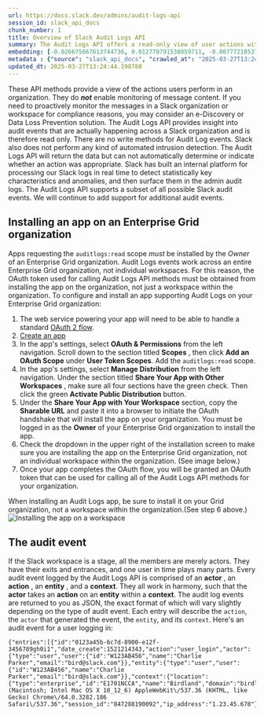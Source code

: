 ```yaml
---
url: https://docs.slack.dev/admins/audit-logs-api
session_id: slack_api_docs
chunk_number: 1
title: Overview of Slack Audit Logs API
summary: The Audit Logs API offers a read-only view of user actions within a Slack organization, excluding message content monitoring. It supports a limited set of audit events and does not include write methods or automated intrusion detection capabilities. Slack employs an internal system to analyze logs for anomalies, which are then presented in admin audit logs.
embedding: [-0.026675667613744736, 0.012770791538059711, -0.0077721853740513325, -0.01985882595181465, 0.022373538464307785, -0.00046380405547097325, -0.01904524303972721, -0.03328295052051544, -0.01020060759037733, -0.011445636861026287, 0.019439708441495895, -0.04526481032371521, -0.010619726032018661, 0.028204217553138733, 0.010693688876926899, 0.05754252150654793, -0.035822317004203796, 0.019168512895703316, -0.04738505929708481, 0.040062811225652695, 0.07598374038934708, 0.0034238293301314116, 0.012795445509254932, 0.03661124408245087, -0.0503188893198967, -0.021338069811463356, -0.059909310191869736, 0.02576346881687641, -0.02496221289038658, -0.001187245943583548, 0.023174794390797615, -0.0069524385035037994, 0.015384119004011154, 0.01395418494939804, 0.012783118523657322, -0.007198978681117296, -0.00965205579996109, -0.005571812391281128, 0.04279940947890282, -0.0359455868601799, -0.01489103864878416, -0.014706132933497429, -0.03274055942893028, 0.024333534762263298, -0.020512158051133156, -0.009497967548668385, -0.045166194438934326, 0.0066565899178385735, -0.03646332025527954, 0.02275567688047886, -0.07213771343231201, -0.0018983607878908515, -0.004761310759931803, -0.020758699625730515, -0.02891918458044529, -0.014360976405441761, -0.02192976512014866, -0.007125016767531633, -0.03357879817485809, 0.013448777608573437, -0.016986630856990814, -0.003126440104097128, -0.02276800386607647, -0.03288848698139191, 0.004046343732625246, -0.010052683763206005, -0.0481986403465271, 0.04531411826610565, 0.0540909580886364, 0.030965469777584076, 0.07213771343231201, 0.02997930906713009, -0.04849449172616005, 0.017492039129137993, -0.006662753410637379, -0.013288525864481926, 0.03530457988381386, 0.002328265691176057, -0.026675667613744736, 0.0064038862474262714, 3.358631147420965e-05, 0.022989889606833458, -0.025319695472717285, -0.026182586327195168, -0.010021866299211979, 0.011143624782562256, -0.07006677240133286, -0.037375520914793015, -0.0027843653224408627, 0.024543093517422676, 0.004151123575866222, 0.0262812040746212, -0.018700087442994118, -0.001415295759215951, 0.060402389615774155, 0.012918715365231037, -0.004896908067166805, -0.03530457988381386, 0.011667522601783276, 0.0476069450378418, 0.027735792100429535, -0.026355165988206863, -0.0030370692256838083, -0.045116886496543884, -0.004977033473551273, 0.030916161835193634, 0.020968258380889893, -0.00616042735055089, 0.02815490961074829, -0.04992442578077316, -0.08185140043497086, -0.04499361664056778, -0.02248448133468628, -0.02139970473945141, -0.00026175653329119086, 0.002887604059651494, -0.003654961008578539, 0.022558443248271942, 0.0197971910238266, -0.023113159462809563, -0.04235563427209854, -0.0025486110243946314, -0.024247245863080025, -0.01432399544864893, 0.018096063286066055, -0.04881499335169792, -0.011698340065777302, -0.019747883081436157, -0.0029754340648651123, 0.014928019605576992, -0.0018798703094944358, -0.00017017063510138541, 0.03355414420366287, -0.11400026828050613, -0.035230617970228195, -0.015963489189743996, -0.05059008300304413, -0.0027427615132182837, -0.012548904865980148, 0.02332271821796894, -0.012462615966796875, -0.021559955552220345, -0.013732298277318478, 0.016924995929002762, -0.03690709173679352, -0.007038727402687073, -0.03836167976260185, 0.031754400581121445, -0.04504292458295822, 0.021239452064037323, 0.0056396108120679855, 0.039742305874824524, 0.007297595031559467, 0.027809754014015198, 0.009041868150234222, -0.0007642751443199813, 0.029584843665361404, 0.038410987704992294, -0.004437726456671953, -0.004049425479024649, 0.02573881484568119, 0.023088505491614342, -0.034688230603933334, 0.002332888310775161, -0.07790675759315491, -0.009485640563070774, 0.014829402789473534, -0.02441982366144657, -0.061733707785606384, 0.005584139376878738, -0.05433749780058861, -0.00744551932439208, -0.004712002817541361, 0.008517969399690628, -0.0021587691735476255, -0.026355165988206863, -0.030398428440093994, -0.013251544907689095, -0.0407777763903141, -0.019723229110240936, -0.026996171101927757, -0.04284871742129326, -0.04361299052834511, -0.034417036920785904, 0.005667346529662609, 0.015877200290560722, -0.022632405161857605, 0.009448659606277943, -0.0103115513920784, -0.008117341436445713, 0.012918715365231037, 0.010434821248054504, -0.017787886783480644, 0.03133527934551239, -0.0024422905407845974, -0.009442496113479137, 0.0021433604415506124, 0.02247215434908867, 0.02573881484568119, 0.011889409273862839, 0.027760446071624756, -0.01311594806611538, 0.040087465196847916, -0.06454426795244217, -0.0026010009460151196, 0.027785100042819977, 0.014965000562369823, -0.02245982736349106, -0.01245645247399807, -0.021831149235367775, 0.046177010983228683, -0.014052800834178925, -0.009411678649485111, 0.02810560166835785, -0.04496896266937256, -0.002842918736860156, 0.0052235741168260574, 0.00829608365893364, 0.017319461330771446, -0.029288996011018753, -0.011069662868976593, 0.06193093955516815, 0.03449099883437157, -0.048667069524526596, 0.010958719067275524, 0.0423063263297081, 0.025097809731960297, 0.0006071056704968214, 0.013239217922091484, 0.010921738110482693, -0.020992912352085114, 0.03320898860692978, -0.024875923991203308, -0.030866853892803192, 0.041122931987047195, -0.06128993630409241, 0.011396328918635845, 0.00790161918848753, -0.023359699174761772, 0.06217748299241066, -0.004117224365472794, -0.007544135209172964, 0.006841495167464018, 0.031705092638731, 0.03919991850852966, 0.04102431610226631, 0.026157932355999947, -0.010521110147237778, -0.006970928981900215, 0.07381418347358704, 0.03214886412024498, 0.025590891018509865, -0.004955461248755455, -0.012770791538059711, -0.03190232440829277, -0.04205978661775589, 0.002719648415222764, -0.028204217553138733, -0.010761487297713757, -0.0016502796206623316, 0.06947507709264755, 0.0057474724017083645, -0.04856845363974571, 0.0038460297510027885, -0.028228871524333954, 0.0061080376617610455, 0.02734132669866085, 0.013165256008505821, -0.010890920646488667, 0.011297712102532387, -0.04669474437832832, 0.042232364416122437, 0.005007851403206587, -0.025270387530326843, -0.02088196948170662, 0.019427381455898285, 0.0031356853432953358, 0.013707644306123257, -0.024222591891884804, 0.0006001716828905046, -0.022657059133052826, 0.034762192517519, 0.03054635226726532, 0.05221724882721901, -0.0017673862166702747, -0.002372951013967395, 0.010120482183992863, 0.0009129698155447841, 0.015581351704895496, 0.01581556536257267, -0.017504366114735603, 0.0222749225795269, -0.0053869071416556835, 0.0044777896255254745, 0.011766139417886734, -0.023482970893383026, 0.014619844034314156, -0.007322249002754688, 0.0200930405408144, -0.019673921167850494, 0.03145855292677879, -0.0051557756960392, -0.016678456217050552, -0.04198582470417023, 0.010490292683243752, 0.04457449913024902, 0.03915061056613922, 0.024814289063215256, 0.015236195176839828, -0.04718782752752304, -0.014952673576772213, 0.06212817132472992, 0.012055824510753155, -0.042232364416122437, -0.022977562621235847, 0.028771260753273964, 0.04321852698922157, 0.011451800353825092, 0.0015285502886399627, -0.012832426466047764, 0.004970869980752468, -0.04681801795959473, 0.026651013642549515, -0.0077290404587984085, -0.031162703409790993, -0.040358658879995346, -0.00388301070779562, 0.012240729294717312, -0.001744273118674755, -0.016937322914600372, 0.05036819726228714, -0.021621590480208397, -0.010256079025566578, 0.04366229847073555, 0.045412737876176834, -0.01607443206012249, 0.009442496113479137, -0.015901854261755943, 0.016727764159440994, 0.03991488739848137, -0.03404722362756729, -0.04842052981257439, -0.0445498451590538, -0.012037333101034164, -0.021757187321782112, 0.04119689390063286, -0.022114671766757965, -0.006847658660262823, -0.024764979258179665, 0.03466357663273811, -0.03197628632187843, -0.05630981922149658, -0.031532514840364456, -0.0007030252600088716, -0.025862084701657295, 0.021806495264172554, -0.03207490220665932, -0.021781841292977333, -2.2643673219135962e-05, 0.044623807072639465, -0.02114083617925644, -0.03540319576859474, 0.014360976405441761, -0.03481150045990944, 0.03436772897839546, 0.007969417609274387, -0.009892432019114494, -0.031433895230293274, 0.044056765735149384, -0.04095035418868065, 0.0857960507273674, 0.012561231851577759, -0.014028146862983704, -0.032839179039001465, -0.05946553871035576, 0.026453781872987747, -0.023100832477211952, 0.013559720478951931, -0.02247215434908867, 0.025812776759266853, 0.006302188150584698, 0.03981626778841019, -0.002033957978710532, 0.003263578051701188, -0.025245733559131622, -0.0008574982057325542, -0.04205978661775589, 0.04176393896341324, -0.017566001042723656, 0.009158974513411522, 0.027193402871489525, -0.019871152937412262, -0.024333534762263298, -0.035205963999032974, -0.002622573170810938, -0.046448204666376114, 0.08490850031375885, 0.0037443318869918585, 0.057739753276109695, -0.01927945762872696, 0.02061077579855919, -0.02146133966743946, -0.017874177545309067, -0.0011048089945688844, -0.014977327547967434, 0.00194150535389781, 0.009522621519863605, 0.005087976809591055, 0.0013305475004017353, -0.002436127047985792, 0.05630981922149658, 0.05017096549272537, 0.032272133976221085, -0.08554951101541519, 0.0439581461250782, -0.036315396428108215, 0.017837196588516235, 0.02625655010342598, -0.0023852779995650053, 0.03343087434768677, 0.025492273271083832, -0.06715759634971619, -0.010132809169590473, 0.02461705543100834, -0.06533319503068924, 0.0050263418816030025, 0.016666129231452942, -0.010773814283311367, 0.05310479551553726, -0.02729201875627041, 0.013719971291720867, 0.00818513985723257, 0.04814933240413666, -0.0525624081492424, -0.0041819410398602486, -0.08121039718389511, -0.0013428746024146676, -0.03380068391561508, -0.010243752039968967, 0.0359455868601799, 0.00830841064453125, -0.015556697733700275, 0.008517969399690628, 0.015901854261755943, -0.02011769451200962, 0.03380068391561508, -0.013670663349330425, -0.010145136155188084, 0.03237074986100197, 0.015963489189743996, 0.008567278273403645, -0.020191656425595284, -0.013769279234111309, 0.009473313577473164, -0.03540319576859474, -0.051576245576143265, -0.016382606700062752, 0.0023128567263484, 0.03636470437049866, 0.013054312206804752, -0.028278179466724396, 0.04802606254816055, 0.005402315873652697, 0.02360624074935913, 0.020955931395292282, -0.0047150845639407635, 0.0013197613880038261, -0.00832073763012886, -0.004111060872673988, 0.003186534158885479, 0.0021063792519271374, -0.01338714174926281, 0.029042456299066544, -0.00169342418666929, -0.004437726456671953, 0.008937088772654533, 0.015199214220046997, -0.05300617963075638, 0.009029541164636612, -0.030644968152046204, -0.008074196986854076, 0.03939715027809143, -0.02761252224445343, 0.014780094847083092, 0.05606327950954437, -0.006265207193791866, -0.012881734408438206, 0.0035655901301652193, -0.003960054833441973, 0.012400981038808823, -0.04506757855415344, 0.013029658235609531, 0.011624378152191639, -0.012832426466047764, -0.013621355406939983, -0.01853983663022518, -0.03693174570798874, -0.0519707091152668, 0.022644732147455215, -0.012382489629089832, -0.008961742743849754, -0.07411003857851028, -0.01179695688188076, 0.05606327950954437, 0.019082223996520042, -0.005577975884079933, -0.04600443318486214, -0.024000704288482666, -0.014015819877386093, 0.03195163235068321, 0.018909646198153496, 0.028179563581943512, 0.0026780448388308287, 0.027415288612246513, -0.018971281126141548, 0.009658219292759895, -0.02923968806862831, 0.04282406345009804, 0.00757495267316699, -0.011753812432289124, 0.005676592234522104, 0.0005890003521926701, 0.007809166330844164, -0.019427381455898285, 0.0051989201456308365, 0.01660449430346489, -0.032321441918611526, -0.07475104182958603, -0.006650426425039768, -0.033603452146053314, 0.015458080917596817, 0.013473431579768658, 0.02763717621564865, 0.0010963341919705272, -0.009695200249552727, -0.02249680832028389, -0.002551692770794034, -0.03138458728790283, -0.0067552062682807446, 0.010613562539219856, -0.01113746128976345, 0.03584697097539902, -0.007223632652312517, 0.007544135209172964, -0.0036888602189719677, -0.03781929239630699, -0.013054312206804752, -0.032296787947416306, 0.03131062537431717, 0.02192976512014866, 0.007587279658764601, -0.027267364785075188, 0.03557577356696129, -0.024863597005605698, 0.02302687056362629, -0.008998723700642586, -0.02573881484568119, -0.008178976364433765, -0.028204217553138733, 0.0038059670478105545, 0.005762881133705378, 0.024444477632641792, 0.04398280009627342, -0.009214445948600769, -0.008850798942148685, 0.03357879817485809, 0.01203116960823536, 0.01553204283118248, 0.008875452913343906, 0.05128039792180061, -0.003294395748525858, 0.006940111517906189, 0.006040239240974188, 0.012955696322023869, -0.032272133976221085, -0.009584256447851658, -0.012185257859528065, 0.02439516969025135, -0.012869407422840595, 0.0011317743919789791, -0.006983255967497826, -0.059366919100284576, 0.0006841495051048696, 0.03831237182021141, -0.03246936574578285, -0.04225701838731766, 0.010114318691194057, 0.02252146229147911, -0.014595190063118935, -0.048395875841379166, 0.012209911830723286, -0.015001981519162655, -0.01798512041568756, -0.0017720089526847005, 0.005044832359999418, 0.031236665323376656, 0.02840145118534565, 0.0035809988621622324, -0.03917526453733444, 0.0009622778743505478, 0.027144094929099083, 0.02842610515654087, -0.009645892307162285, 0.024580074474215508, -0.00912199355661869, 0.019168512895703316, -0.0026780448388308287, 0.013078966177999973, -0.006638099439442158, -0.0063360873609781265, 0.0049030715599656105, -0.01660449430346489, -0.039249226450920105, -0.04228167235851288, 0.002821346279233694, 0.016740091145038605, -0.012807772494852543, -0.00042797866626642644, -0.025245733559131622, 0.01603745110332966, -0.030718930065631866, -0.03207490220665932, 0.025023847818374634, 0.02355693280696869, 0.01978486403822899, 0.03944645822048187, -0.018687760457396507, -0.03212421014904976, -0.01955065131187439, 0.004601059481501579, -0.017270153388381004, 0.006052566226571798, 0.02707013301551342, -0.022731022909283638, 0.0023174795787781477, 0.011414819397032261, 0.002243517432361841, 0.007537971716374159, 0.026355165988206863, 0.00041911861626431346, 0.025590891018509865, 0.013966511934995651, 0.022422846406698227, -0.009245263412594795, 0.012733809649944305, -0.022731022909283638, 0.007710549980401993, -0.025295041501522064, -0.045708585530519485, 0.0069277845323085785, -0.007143507245928049, -0.04615235701203346, 0.025615544989705086, 0.011032681912183762, 0.004653449635952711, -0.0043945820070803165, 0.0035964075941592455, -0.02035190723836422, 0.0007103444659151137, 0.03163113072514534, -0.0002952706126961857, 0.03769602254033089, 0.00496162474155426, 0.012561231851577759, -0.03375137597322464, 0.012431798502802849, -0.0031896161381155252, 0.013239217922091484, 0.01849052682518959, -0.00240993220359087, -0.03636470437049866, 0.05650705099105835, -0.0073530664667487144, 0.044623807072639465, 0.023914415389299393, 0.0028614092152565718, -0.03616747260093689, -0.016530532389879227, 0.01853983663022518, 0.005901560187339783, 0.014632171019911766, -0.012869407422840595, -0.0038367845118045807, 0.00045378837967291474, 0.02115316316485405, -0.012117459438741207, 0.03998884931206703, 0.02301454357802868, 0.03219817206263542, -0.02061077579855919, -0.004896908067166805, -0.0062960246577858925, 0.020179329439997673, -0.024050012230873108, 0.005368416663259268, -0.012616703286767006, 0.0007596525247208774, -0.00019260965927969664, -0.024234918877482414, -0.06607282161712646, 0.03518131002783775, 0.011464127339422703, -0.007316085509955883, -0.022583097219467163, -0.0007080330979079008, 0.022077690809965134, 0.0034947097301483154, -0.02434586174786091, 0.02810560166835785, -0.04590581730008125, -0.00896790623664856, -0.013350160792469978, -0.03513200208544731, 0.04198582470417023, -0.011094316840171814, 0.03651262819766998, -0.011981861665844917, -0.055619508028030396, -0.02172020636498928, -0.0013760034926235676, 0.00474590202793479, 0.001141019631177187, -0.040605198591947556, -0.04149274528026581, 0.013633682392537594, -0.028327489271759987, -0.022139325737953186, 0.015384119004011154, 0.012055824510753155, 0.004188104532659054, -0.03372672200202942, -0.009670546278357506, 0.03885476291179657, -0.03377602994441986, -0.020413542166352272, 0.040062811225652695, -0.03772067651152611, 0.004933889023959637, -0.006342250853776932, 0.00896790623664856, -0.0007677421090193093, -0.018971281126141548, -0.02013002149760723, 0.015359465032815933, 0.0033745213877409697, -0.04400745406746864, -0.012271546758711338, -0.00027697268524207175, 0.0073530664667487144, -0.004089488182216883, 0.008462497964501381, 0.008413190022110939, -0.010564254596829414, -0.03784394636750221, 0.009559602476656437, -0.010866266675293446, -0.02008071355521679, 0.022866619750857353, 0.05902176350355148, 0.027489250525832176, 0.012844753451645374, 0.03025050275027752, 0.018958954140543938, 0.005596466362476349, -0.01312827505171299, -0.011827774345874786, -0.008524132892489433, -0.027464596554636955, 0.03690709173679352, -0.026478435844182968, -0.016012797132134438, 0.01097720954567194, -0.03621678054332733, -0.00952878501266241, 0.04908618703484535, -0.012696828693151474, 0.006095710676163435, -0.01794813945889473, 0.052118632942438126, -0.015026635490357876, 0.006946275010704994, 0.017849523574113846, -0.019969770684838295, -0.005057159345597029, -0.007001746445894241, 0.0014669152442365885, -0.011599724180996418, -0.03537854179739952, -0.06000792607665062, -0.015741603448987007, -0.044870346784591675, -0.028500067070126534, 0.009701363742351532, -0.018798703327775, -0.01192639023065567, -0.01712222956120968, 0.013744625262916088, -0.123270183801651, -0.03944645822048187, 0.011883245781064034, -0.0208573155105114, 0.0006494797999039292, 0.020462850108742714, 0.030866853892803192, 0.03989023342728615, -0.012351672165095806, 0.006878476124256849, 0.011488781310617924, -0.07031331211328506, -0.008271429687738419, -0.005124957766383886, 0.023889761418104172, 0.020487504079937935, -0.009115830063819885, 0.022348884493112564, 0.01100186351686716, 0.029856039211153984, -0.009017214179039001, 0.015223868191242218, -0.003827539272606373, 0.046177010983228683, 0.008098850958049297, 0.0397176519036293, -0.01232085470110178, 0.02761252224445343, 0.06301572173833847, -0.04669474437832832, 0.03409653156995773, 0.008006398566067219, -0.04563462361693382, -0.03776998445391655, -0.01392953097820282, 0.0006860755966044962, -0.002527038799598813, 0.017233172431588173, -0.0027273527812212706, -0.05271033197641373, -0.02332271821796894, -0.01553204283118248, 0.014089781790971756, -0.01978486403822899, 0.03439238294959068, -0.0047551472671329975, -0.04228167235851288, 0.024875923991203308, -0.016542859375476837, 0.01192639023065567, 0.017529020085930824, 0.020487504079937935, 0.023667875677347183, 0.005220492370426655, 0.014360976405441761, 0.023224102333188057, -0.009325389750301838, -0.017837196588516235, 0.011766139417886734, -0.017553674057126045, 0.016468897461891174, 0.030743584036827087, 0.0025147118140012026, -0.015569024719297886, -0.009886268526315689, 0.0049277255311608315, -0.02845075912773609, 0.006712061353027821, -0.006397722754627466, -0.017294807359576225, 0.02407466620206833, -0.013103621080517769, -0.012142113409936428, 0.023433662950992584, 0.027760446071624756, 0.02756321243941784, 0.013251544907689095, 0.00315263494849205, -0.011143624782562256, -0.016160720959305763, 0.038410987704992294, -0.007975581102073193, 0.05147762969136238, 0.04134482145309448, 0.0007974040345288813, -0.020425869151949883, 0.024456804618239403, 0.015445753931999207, -0.030497044324874878, -0.03969299793243408, 0.043539028614759445, -0.011026518419384956, -0.007611934095621109, -0.014558209106326103, 0.0036025710869580507, 0.04080243036150932, 0.008129668422043324, 0.03419514745473862, 0.04390883818268776, 0.014015819877386093, 0.0011086611775681376, 0.010644380003213882, 0.004619549959897995, 0.035822317004203796, -0.02275567688047886, -0.003932319115847349, 0.020980585366487503, -0.009300735779106617, -0.005544076673686504, 0.01514990534633398, 0.030743584036827087, -0.015482734888792038, 0.016123740002512932, 0.009689036756753922, -0.030694276094436646, -0.0001656443055253476, 0.024715671315789223, -0.011303875595331192, 0.009608911350369453, -0.002368328394368291, -0.010391676798462868, -0.015877200290560722, -0.03404722362756729, 0.008937088772654533, 0.020179329439997673, -0.013313179835677147, 0.013682990334928036, -0.04440192133188248, -0.06459357589483261, 0.01577858440577984, 0.022841965779662132, 0.0046503678895533085, -0.006594954989850521, 0.03180370852351189, -0.044352613389492035, 0.005343762692064047, 0.06153647601604462, -0.008259102702140808, -0.003661124501377344, 0.025393657386302948, -0.039125956594944, -0.011359347961843014, 0.01193871721625328, 0.0038059670478105545, 0.010767650790512562, 0.019747883081436157, -0.0185028538107872, 0.006465521175414324, -0.051083166152238846, 8.296660962514579e-05, 0.0010408626403659582, 0.01111280731856823, -0.02064775675535202, -0.006933948025107384, -0.03431842103600502, -0.00031953942379914224, -0.025270387530326843, -0.030891507863998413, -0.04491965472698212, -0.0016579839866608381, 0.01744273118674755, 0.026207242161035538, 0.011722994968295097, -0.004323701839894056, -0.003809048794209957, -0.01767694391310215, -0.024444477632641792, 0.022422846406698227, -0.036561936140060425, -0.008357718586921692, 0.0015223867958411574, 0.012363999150693417, 0.02813025563955307, 0.006169672589749098, 0.011538089253008366, 0.0011772302677854896, 0.0035286089405417442, 0.0037289231549948454, 0.002907635411247611, 0.005328353960067034, -0.029535535722970963, -0.0009137402521446347, -0.01985882595181465, 0.024764979258179665, 0.010157463140785694, 0.0039015014190226793, -0.005137284751981497, 0.012025006115436554, -0.035255271941423416, -0.002969270572066307, -0.001229620072990656, 0.06937646120786667, 0.04642355069518089, -0.0029554027132689953, -0.03776998445391655, -0.019624613225460052, -0.01379393320530653, -0.02867264486849308, -0.009978721849620342, 0.033085718750953674, 0.00030336022609844804, -0.011827774345874786, -0.01551971584558487, 0.00035517223295755684, 0.028327489271759987, 0.008536459878087044, -0.022311903536319733, 0.028475413098931313, 0.020573792979121208, -0.011494944803416729, 0.0036518792621791363, -0.011883245781064034, -0.022731022909283638, 0.0011086611775681376, -0.028721952810883522, -0.009467150084674358, -0.016271663829684258, -0.03796721622347832, 0.0027674157172441483, -0.03799187019467354, -0.02385278046131134, -0.023717183619737625, -0.04122155159711838, 0.01713455654680729, 0.015729276463389397, 0.0610433965921402, -0.022558443248271942, -0.02302687056362629, -0.01354739349335432, -0.0036888602189719677, 0.020203983411192894, -0.004228167235851288, -0.03133527934551239, 0.002694994444027543, 0.03439238294959068, 0.019686248153448105, 0.004909235052764416, -0.041936516761779785, 0.03348018229007721, 0.021227125078439713, -0.009091176092624664, 0.027686484158039093, -0.0483219139277935, -0.007883128710091114, -0.01902058906853199, 0.00816048588603735, 0.03266659751534462, 0.03298710286617279, 0.02810560166835785, 0.03397326171398163, 0.0096643827855587, 0.0103115513920784, 0.006921621039509773, -0.02381579950451851, 0.0016055941814556718, -0.01603745110332966, -0.001642575254663825, 0.015236195176839828, -0.01633329875767231, -0.01581556536257267, 0.006527156103402376, 0.08047077804803848, 0.007272941060364246, -0.028056293725967407, -0.008764510042965412, 0.013609028421342373, -0.03274055942893028, 0.027513904497027397, -0.00298467930406332, 0.0033899301197379827, -0.04427865147590637, 0.014434938319027424, 0.03569904714822769, -0.004360682796686888, -0.011778466403484344, -0.008665894158184528, -0.04602908715605736, 0.01818235218524933, -0.018379583954811096, 0.01637027971446514, 0.018811030313372612, -0.014903365634381771, -0.031729746609926224, -0.03784394636750221, 0.014595190063118935, 0.014841729775071144, 0.01900826208293438, -0.04038331285119057, -0.0020709391683340073, 0.007494827266782522, 0.015495061874389648, 0.02437051571905613, -0.010804631747305393, -0.004622631706297398, -0.010613562539219856, -0.002206536242738366, -0.0005697393789887428, 0.01844121888279915, 0.07046123594045639, 0.00816048588603735, 0.001260437653400004, 0.00224197655916214, 0.025541583076119423, -0.018391910940408707, -0.010249915532767773, 0.006471684668213129, -0.01825631409883499, -0.0004876876773778349, 0.021288760006427765, 0.031507860869169235, -0.04694128781557083, 0.006872312631458044, 0.03518131002783775, 0.03939715027809143, -0.0038552749902009964, -0.015642985701560974, -0.03192697837948799, -0.01873706839978695, -0.008850798942148685, -0.020549139007925987, 0.017048265784978867, 0.009762998670339584, 0.005112630780786276, 0.01579091139137745, 0.02275567688047886, -0.010983373038470745, -0.002186504891142249, -0.015963489189743996, -0.028845222666859627, -0.016419589519500732, 0.019119204953312874, -0.01611141301691532, -0.01073066983371973, -0.00791394617408514, -0.032765213400125504, -0.00037809278001077473, -0.02281731180846691, 0.015038962475955486, -0.005275963805615902, -0.016690783202648163, 0.010416330769658089, -0.021091528236865997, -0.02440749667584896, -0.019242476671934128, 0.015211541205644608, -0.015236195176839828, -0.0036210615653544664, -0.013867896050214767, -0.0056396108120679855, 0.007796839345246553, 0.06237471476197243, -0.012018842622637749, -0.0023575422819703817, 0.03133527934551239, 0.00629294291138649, -0.012400981038808823, 0.031483206897974014, 0.038484953343868256, 0.009892432019114494, -0.019402727484703064, -0.03348018229007721, 0.03518131002783775, 0.03907664865255356, -0.00267958571203053, -0.014040473848581314, -0.02889453060925007, -0.05002304166555405, 0.024592401459813118, 0.03754809871315956, -0.013682990334928036, 0.026601705700159073, 0.04011211916804314, 0.012518087401986122, 0.008955579251050949, -0.012025006115436554, -0.012567395344376564, 0.02709478698670864, -0.015988143160939217, 0.011975698173046112, -0.009602746926248074, -0.017602981999516487, -0.011192932724952698, 0.04132016748189926, 0.02571416087448597, -0.04252821207046509, -0.017257826402783394, 0.019390400499105453, 0.010397840291261673, -0.006718224845826626, 0.009183628484606743, -0.014114435762166977, -0.002805937547236681, 0.016826380044221878, -0.03402256965637207, 0.0016287072794511914, -0.006197408307343721, 0.025590891018509865, -0.015433426946401596, -0.0027412206400185823, 0.008259102702140808, -0.02094360440969467, 0.02729201875627041, 0.019612286239862442, -0.0011155952233821154, -0.018884992226958275, -0.02544296532869339, 0.0010146676795557141, 0.0348854623734951, -0.0038984196726232767, -0.02274334989488125, -0.017011284828186035, 0.021091528236865997, 0.0004010133270639926, -0.011988025158643723, -0.022114671766757965, -0.04906153306365013, -0.014163744635879993, -0.013880223035812378, 0.025541583076119423, 0.032321441918611526, 0.017578328028321266, 0.02520875260233879, 0.039249226450920105, 0.055866047739982605, -0.025097809731960297, 0.009701363742351532, 0.0011756893945857882, 0.009658219292759895, 0.0030386100988835096, 0.02361856773495674, -0.03190232440829277, -0.013189909979701042, 0.002752006985247135, 0.010095828212797642, -0.04252821207046509, 0.011562743224203587, 0.012216075323522091, -0.010958719067275524, -0.005257473327219486, 0.007975581102073193, 0.03426911309361458, -0.018848011270165443, 0.04213374853134155, 0.044327959418296814, 0.02011769451200962, 0.03394860774278641, -0.022952908650040627, -0.00528520904481411, -0.016998957842588425, -0.012049660086631775, 0.01770159788429737, 0.03542784973978996, 0.004829109646379948, 0.019636940211057663, 0.009676709771156311, 0.019180839881300926, -0.045166194438934326, -0.021227125078439713, 0.005611875094473362, 0.010878593660891056, -0.006810677703469992, 0.0012103591579943895, -0.012216075323522091, -0.003177288919687271, -0.008499478921294212, 0.006067974958568811, 0.0025501518975943327, 0.027538558468222618, 0.008628913201391697, -0.03219817206263542, 0.004696594085544348, 0.006853822153061628, -0.0059755221009254456, 0.002921503270044923, 0.0020108448807150126, 0.02222561463713646, 0.01032387837767601, -0.01930411159992218, -0.02275567688047886, 0.029338303953409195, -0.007815329357981682, 0.001085548079572618, 0.011544252745807171, -0.02970811538398266, 0.013214563950896263, 0.023791145533323288, -0.0013590537710115314, 0.0013343997998163104, 0.008647403679788113, 0.01178462989628315, -0.01489103864878416, -0.0007369245868176222, 0.009787652641534805, -0.0098985955119133, 0.016419589519500732, 0.004089488182216883, 0.014003492891788483, -0.011248404160141945, -0.003802885301411152, -0.02040121518075466, 0.0033128862269222736, -0.02840145118534565, -0.011587397195398808, 0.02894383855164051, 0.0445498451590538, -0.010249915532767773, 0.0047582290135324, -0.03436772897839546, 0.011716831475496292, -0.010342368856072426, -0.0030725093092769384, -0.005972440354526043, -0.03237074986100197, 0.013041985221207142, 0.03481150045990944, 0.012437961995601654, -0.010693688876926899, 0.00962740182876587, -0.012530414387583733, -0.032567981630563736, 0.012086641974747181, -0.02381579950451851, 0.027809754014015198, 0.0023313474375754595, -0.006077220197767019, -0.004816782660782337, -0.0017458139918744564, 0.026379819959402084, -0.01100802794098854, -0.023113159462809563, -0.027661830186843872, -0.014977327547967434, 0.032567981630563736, 0.0033560306765139103, 0.0232734102755785, 0.014817075803875923, -0.009085012599825859, -0.014151417650282383, -0.0038521932438015938, 0.011236077174544334, 0.02006838656961918, -0.02358158677816391, 0.012000352144241333, -0.0439581461250782, 0.014102108776569366, 0.0163209717720747, 0.013855569064617157, -0.00025963783264160156, 0.020820334553718567, 0.0010932524455711246, -0.03510734811425209, -0.011199096217751503, -0.024592401459813118, 0.018367256969213486, 0.035477157682180405, 0.032814521342515945, -0.010656707920134068, -0.005457787308841944, 0.017479712143540382, 0.00899256020784378, -0.03809048607945442, 0.02038888819515705, 0.0503188893198967, 0.03774533048272133, 0.02066008374094963, 0.010194444097578526, -0.0126105397939682, 0.017566001042723656, -0.0027181075420230627, -0.01300500426441431, -0.0069031305611133575, -0.015569024719297886, 0.02141203172504902, -0.04228167235851288, 0.018823357298970222, -0.005645774304866791, 0.014139089733362198, -0.025936046615242958, 0.014065127819776535, -0.0286972988396883, 0.030201194807887077, 0.007963254116475582, -0.005522504448890686, 0.002460781019181013, -0.0033991753589361906, 0.015322484076023102, -0.015679966658353806, 0.00017296348232775927, -0.019094550982117653, -0.026355165988206863, 0.01017595361918211, 0.01394185796380043, -0.015038962475955486, 0.003969300072640181, -0.011069662868976593, -0.016998957842588425, 0.015236195176839828, -0.0060433209873735905, 0.0065086656250059605, 0.010212934575974941, 0.02810560166835785, 0.03293779492378235, 0.0445498451590538, 0.005950868129730225, -0.009621238335967064, 0.004678103607147932, 0.00075194810051471, -0.02191743813455105, -0.010459475219249725, -0.005815270822495222, -0.012857080437242985, 0.039742305874824524, 0.009682873263955116, 0.020561465993523598, 0.004906153306365013, 0.00818513985723257, -0.008351555094122887, -0.0075009907595813274, -0.04846983775496483, 0.019439708441495895, -0.040580544620752335, -0.011118970811367035, -0.020783353596925735, 0.06321295350790024, -0.0033067227341234684, 0.00010054224549094215, -0.008511805906891823, -0.0029461574740707874, -0.011094316840171814, -0.044081419706344604, -0.004382255021482706, -0.008462497964501381, 0.00388301070779562, -0.0010986455017700791, 0.005910805426537991, 0.015889527276158333, -0.007001746445894241, -0.03180370852351189, 0.004283639136701822, -0.00655797403305769, -0.01744273118674755, 0.0010316174011677504, -0.03597024083137512, -0.031705092638731, 0.017566001042723656, 0.006141936872154474, -0.02221328765153885, 0.02329806424677372, 0.0024946804624050856, -0.009436332620680332, 0.01378160621970892, -0.005984767340123653, 0.023667875677347183, 0.012407144531607628, 0.01719619147479534, 0.05009700357913971, 0.011581233702600002, 0.005846088286489248, -0.06030377373099327, -0.014410284347832203, 0.01487871166318655, -0.014102108776569366, -0.01609908603131771, -0.004046343732625246, 0.03419514745473862, 0.019562978297472, 0.011445636861026287, -0.038410987704992294, -0.0035655901301652193, -0.02409932017326355, 0.004283639136701822, -0.002232731319963932, 0.019871152937412262, 0.015001981519162655, 0.021091528236865997, 0.01712222956120968, 0.01691266894340515, -0.0005161939188838005, -0.0074763367883861065, 0.011612051166594028, 0.0011148247867822647, 0.012659847736358643, 0.025516929104924202, -0.01902058906853199, -0.009140484035015106, 0.0035655901301652193, 0.002684208331629634, 0.014434938319027424, -0.008215958252549171, -0.010749160312116146, 0.00288298144005239, 0.004748983774334192, -0.021498320624232292, 0.0031587984412908554, 0.003522445447742939, -0.0055101774632930756, 0.022595424205064774, 0.04800140857696533, 0.030620314180850983, 0.007975581102073193, 0.006983255967497826, 0.018108390271663666, 0.006970928981900215, 0.02195441909134388, -0.03293779492378235, 0.022607751190662384, -0.005300617776811123, -0.018958954140543938, 0.019698575139045715, 0.0061234463937580585, 0.01823166012763977, -0.021264106035232544, 0.003842948004603386, 0.021301086992025375, -0.011340856552124023, 0.011698340065777302, -0.01581556536257267, -0.034417036920785904, 0.008955579251050949, 0.0289931483566761, -0.008302247151732445, -0.05271033197641373, 0.038189101964235306, -0.024838943034410477, -0.000612498726695776, -0.038410987704992294, -0.013165256008505821, -0.007550298701971769, -0.005399234127253294, -0.025837430730462074, 0.01528550311923027, 0.009590419940650463, 0.02677428349852562, -0.013066639192402363, 0.005146529991179705, -0.05172416940331459, -0.018946627154946327, 0.025270387530326843, -0.00481986440718174]
metadata : {"source": "slack_api_docs", "crawled_at": "2025-03-27T13:24:42.351531", "url_path": "/admins/audit-logs-api", "chunk_size": 4730}
updated_dt: 2025-03-27T13:24:44.198780
---
```

These API methods provide a view of the actions users perform in an organization. They do **_not_** enable monitoring of message content. If you need to proactively monitor the messages in a Slack organization or workspace for compliance reasons, you may consider an e-Discovery or Data Loss Prevention solution.
The Audit Logs API provides insight into audit events that are actually happening across a Slack organization and is therefore read only. There are no write methods for Audit Log events.
Slack also does not perform any kind of automated intrusion detection. The Audit Logs API will return the data but can not automatically determine or indicate whether an action was appropriate.
Slack has built an internal platform for processing our Slack logs in real time to detect statistically key characteristics and anomalies, and then surface them in the admin audit logs.
The Audit Logs API supports a subset of all possible Slack audit events.
We will continue to add support for additional audit events.
## Installing an app on an Enterprise Grid organization[​](https://docs.slack.dev/admins/audit-logs-api#install "Direct link to Installing an app on an Enterprise Grid organization")
Apps requesting the `auditlogs:read` scope _must_ be installed by the _Owner_ of an Enterprise Grid organization.
Audit Logs events work across an entire Enterprise Grid organization, not individual workspaces. For this reason, the OAuth token used for calling Audit Logs API methods must be obtained from installing the app on the organization, not just a workspace within the organization.
To configure and install an app supporting Audit Logs on your Enterprise Grid organization:
  1. The web service powering your app will need to be able to handle a standard [OAuth 2 flow](https://docs.slack.dev/authentication/installing-with-oauth).
  2. [Create an app](https://api.slack.com/apps?new_app=1)
  3. In the app's settings, select **OAuth & Permissions** from the left navigation. Scroll down to the section titled **Scopes** , then click **Add an OAuth Scope** under **User Token Scopes**. Add the `auditlogs:read` scope.
  4. In the app's settings, select **Manage Distribution** from the left navigation. Under the section titled **Share Your App with Other Workspaces** , make sure all four sections have the green check. Then click the green **Activate Public Distribution** button.
  5. Under the **Share Your App with Your Workspace** section, copy the **Sharable URL** and paste it into a browser to initiate the OAuth handshake that will install the app on your organization. You must be logged in as the **Owner** of your Enterprise Grid organization to install the app.
  6. Check the dropdown in the upper right of the installation screen to make sure you are installing the app on the Enterprise Grid organization, not an individual workspace within the organization. (See image below.)
  7. Once your app completes the OAuth flow, you will be granted an OAuth token that can be used for calling all of the Audit Logs API methods for your organization.


When installing an Audit Logs app, be sure to install it on your Grid organization, not a workspace within the organization.(See step 6 above.)
![Installing the app on a workspace](https://docs.slack.dev/assets/images/workspace-v-org-audit-8b3358dcb1f972e3255c56957936352d.png)
## The audit event[​](https://docs.slack.dev/admins/audit-logs-api#audit-event "Direct link to The audit event")
If the Slack workspace is a stage, all the members are merely actors. They have their exits and entrances, and one user in time plays many parts.
Every audit event logged by the Audit Logs API is comprised of an **actor** , an **action** , an **entity** , and a **context**. They all work in harmony, such that the **actor** takes an **action** on an **entity** within a **context**.
The audit log events are returned to you as JSON, the exact format of which will vary slightly depending on the type of audit event. Each entry will describe the `action`, the `actor` that generated the event, the `entity`, and its `context`. Here's an audit event for a user logging in:
```
{"entries":[{"id":"0123a45b-6c7d-8900-e12f-3456789gh0i1","date_create":1521214343,"action":"user_login","actor":{"type":"user","user":{"id":"W123AB456","name":"Charlie Parker","email":"bird@slack.com"}},"entity":{"type":"user","user":{"id":"W123AB456","name":"Charlie Parker","email":"bird@slack.com"}},"context":{"location":{"type":"enterprise","id":"E1701NCCA","name":"Birdland","domain":"birdland"},"ua":"Mozilla\/5.0 (Macintosh; Intel Mac OS X 10_12_6) AppleWebKit\/537.36 (KHTML, like Gecko) Chrome\/64.0.3282.186 Safari\/537.36","session_id":"847288190092","ip_address":"1.23.45.678"}}]}